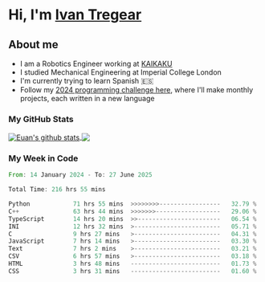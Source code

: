 # Hi, I'm [Ivan Tregear](https://www.linkedin.com/in/ivantregear/)

## About me

* I am a Robotics Engineer working at [KAIKAKU](https://github.com/KAIKAKU-AI)
* I studied Mechanical Engineering at Imperial College London
* I'm currently trying to learn Spanish :es:
* Follow my [2024 programming challenge here](https://github.com/ITregear?tab=repositories), where I'll make monthly projects, each written in a new language


### My GitHub Stats

<a href="#my-github-stats">
  <img align="center" src="https://github-readme-stats.vercel.app/api?username=itregear&count_private=true&show_icons=true&include_all_commits=true&theme=material-palenight" alt="Euan's github stats" />
</a>

<a href="#my-github-stats">
  <img align="center" src="https://github-readme-stats.vercel.app/api/top-langs/?username=itregear&layout=compact&theme=material-palenight" />
</a>

### My Week in Code
<!--START_SECTION:waka-->

```rust
From: 14 January 2024 - To: 27 June 2025

Total Time: 216 hrs 55 mins

Python            71 hrs 55 mins  >>>>>>>>-----------------   32.79 %
C++               63 hrs 44 mins  >>>>>>>------------------   29.06 %
TypeScript        14 hrs 20 mins  >>-----------------------   06.54 %
INI               12 hrs 32 mins  >------------------------   05.71 %
C                 9 hrs 27 mins   >------------------------   04.31 %
JavaScript        7 hrs 14 mins   >------------------------   03.30 %
Text              7 hrs 2 mins    >------------------------   03.21 %
CSV               6 hrs 57 mins   >------------------------   03.18 %
HTML              3 hrs 48 mins   -------------------------   01.73 %
CSS               3 hrs 31 mins   -------------------------   01.60 %
```

<!--END_SECTION:waka-->
